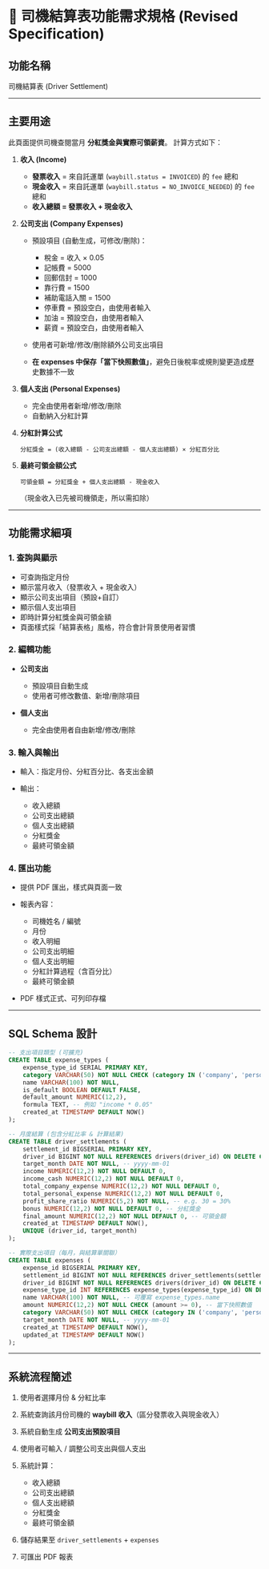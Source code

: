 # 🚛 司機結算表功能需求規格 (Revised Specification)

## 功能名稱

司機結算表 (Driver Settlement)

---

## 主要用途

此頁面提供司機查閱當月 **分紅獎金與實際可領薪資**。
計算方式如下：

1. **收入 (Income)**

   * **發票收入** = 來自託運單 (`waybill.status = INVOICED`) 的 `fee` 總和
   * **現金收入** = 來自託運單 (`waybill.status = NO_INVOICE_NEEDED`) 的 `fee` 總和
   * **收入總額 = 發票收入 + 現金收入**

2. **公司支出 (Company Expenses)**

   * 預設項目 (自動生成，可修改/刪除)：

     * 稅金 = 收入 × 0.05
     * 記帳費 = 5000
     * 回郵信封 = 1000
     * 靠行費 = 1500
     * 補助電話入關 = 1500
     * 停車費 = 預設空白，由使用者輸入
     * 加油 = 預設空白，由使用者輸入
     * 薪資 = 預設空白，由使用者輸入
   * 使用者可新增/修改/刪除額外公司支出項目
   * **在 expenses 中保存「當下快照數值」**，避免日後稅率或規則變更造成歷史數據不一致

3. **個人支出 (Personal Expenses)**

   * 完全由使用者新增/修改/刪除
   * 自動納入分紅計算

4. **分紅計算公式**

   ```
   分紅獎金 = (收入總額 - 公司支出總額 - 個人支出總額) × 分紅百分比
   ```

5. **最終可領金額公式**

   ```
   可領金額 = 分紅獎金 + 個人支出總額 - 現金收入
   ```

   （現金收入已先被司機領走，所以需扣除）

---

## 功能需求細項

### 1. 查詢與顯示

* 可查詢指定月份
* 顯示當月收入（發票收入 + 現金收入）
* 顯示公司支出項目（預設+自訂）
* 顯示個人支出項目
* 即時計算分紅獎金與可領金額
* 頁面樣式採「結算表格」風格，符合會計背景使用者習慣

### 2. 編輯功能

* **公司支出**

  * 預設項目自動生成
  * 使用者可修改數值、新增/刪除項目
* **個人支出**

  * 完全由使用者自由新增/修改/刪除

### 3. 輸入與輸出

* 輸入：指定月份、分紅百分比、各支出金額
* 輸出：

  * 收入總額
  * 公司支出總額
  * 個人支出總額
  * 分紅獎金
  * 最終可領金額

### 4. 匯出功能

* 提供 PDF 匯出，樣式與頁面一致
* 報表內容：

  * 司機姓名 / 編號
  * 月份
  * 收入明細
  * 公司支出明細
  * 個人支出明細
  * 分紅計算過程（含百分比）
  * 最終可領金額
* PDF 樣式正式、可列印存檔

---

## SQL Schema 設計

```sql
-- 支出項目類型 (可擴充)
CREATE TABLE expense_types (
    expense_type_id SERIAL PRIMARY KEY,
    category VARCHAR(50) NOT NULL CHECK (category IN ('company', 'personal')),
    name VARCHAR(100) NOT NULL,
    is_default BOOLEAN DEFAULT FALSE,
    default_amount NUMERIC(12,2),
    formula TEXT, -- 例如 "income * 0.05"
    created_at TIMESTAMP DEFAULT NOW()
);

-- 月度結算 (包含分紅比率 & 計算結果)
CREATE TABLE driver_settlements (
    settlement_id BIGSERIAL PRIMARY KEY,
    driver_id BIGINT NOT NULL REFERENCES drivers(driver_id) ON DELETE CASCADE,
    target_month DATE NOT NULL, -- yyyy-mm-01
    income NUMERIC(12,2) NOT NULL DEFAULT 0,
    income_cash NUMERIC(12,2) NOT NULL DEFAULT 0,
    total_company_expense NUMERIC(12,2) NOT NULL DEFAULT 0,
    total_personal_expense NUMERIC(12,2) NOT NULL DEFAULT 0,
    profit_share_ratio NUMERIC(5,2) NOT NULL, -- e.g. 30 = 30%
    bonus NUMERIC(12,2) NOT NULL DEFAULT 0, -- 分紅獎金
    final_amount NUMERIC(12,2) NOT NULL DEFAULT 0, -- 可領金額
    created_at TIMESTAMP DEFAULT NOW(),
    UNIQUE (driver_id, target_month)
);

-- 實際支出項目（每月，與結算單關聯）
CREATE TABLE expenses (
    expense_id BIGSERIAL PRIMARY KEY,
    settlement_id BIGINT NOT NULL REFERENCES driver_settlements(settlement_id) ON DELETE CASCADE,
    driver_id BIGINT NOT NULL REFERENCES drivers(driver_id) ON DELETE CASCADE,
    expense_type_id INT REFERENCES expense_types(expense_type_id) ON DELETE SET NULL,
    name VARCHAR(100) NOT NULL, -- 可覆寫 expense_types.name
    amount NUMERIC(12,2) NOT NULL CHECK (amount >= 0), -- 當下快照數值
    category VARCHAR(50) NOT NULL CHECK (category IN ('company', 'personal')),
    target_month DATE NOT NULL, -- yyyy-mm-01
    created_at TIMESTAMP DEFAULT NOW(),
    updated_at TIMESTAMP DEFAULT NOW()
);
```

---

## 系統流程簡述

1. 使用者選擇月份 & 分紅比率
2. 系統查詢該月份司機的 **waybill 收入**（區分發票收入與現金收入）
3. 系統自動生成 **公司支出預設項目**
4. 使用者可輸入 / 調整公司支出與個人支出
5. 系統計算：

   * 收入總額
   * 公司支出總額
   * 個人支出總額
   * 分紅獎金
   * 最終可領金額
6. 儲存結果至 `driver_settlements` + `expenses`
7. 可匯出 PDF 報表